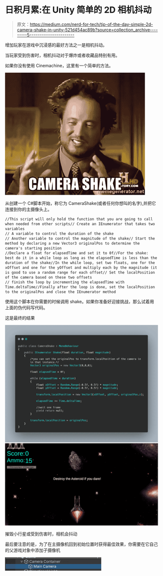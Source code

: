 # 日积月累:在 Unity 简单的 2D 相机抖动

> 原文：<https://medium.com/nerd-for-tech/tip-of-the-day-simple-2d-camera-shake-in-unity-521d454ac89b?source=collection_archive---------5----------------------->

增加玩家在游戏中沉浸感的最好方法之一是相机抖动。

当玩家受到伤害时，相机抖动对于爆炸或者收藏品特别有用。

如果你没有使用 Cinemachine，这里有一个简单的方法。

![](img/1e6a4b6e41472367a64c0e37d87dcc01.png)

从创建一个 C#脚本开始，称它为 CameraShake(或者任何你想叫的名字),并把它连接到你的主摄像头上。

```
//This script will only hold the function that you are going to call when needed from other scripts// Create an IEnumerator that takes two variables
// A variable to control the duration of the shake
// Another variable to control the magnitude of the shake// Start the method by declaring a new Vector3 originalPos to determine the camera's starting position 
//Declare a float for elapsedTime and set it to 0f//For the shake: best do it in a while loop as long as the elapsedTime is less than the duration of the shake//In the while loop, set two floats, one for the xOffset and one for the yOffset and multiply each by the magnitude (it is good to use a random range for each offset// Set the localPosition of the camera based on these two offsets
// finish the loop by incrementing the elapsedTime with Time.deltaTime//Finally after the loop is done, set the localPosition to the originalPos and close the IEnumerator method
```

使用这个脚本在你需要的时候调用 shake。如果你准备好迎接挑战，那么试着用上面的伪代码写代码。

这是最终的结果

![](img/b5e4e2d11bdd6de9e12ac0817c846c26.png)![](img/be1ec0c1a8aefa7b94f3b385658204eb.png)

摧毁小行星或受到伤害时，相机会抖动

最后要注意的是，为了在主摄像机回到初始位置时获得最佳效果，你需要在它自己的父游戏对象中添加子摄像机

![](img/40b4bd0bdee7a32558b0f590cddb5b2b.png)